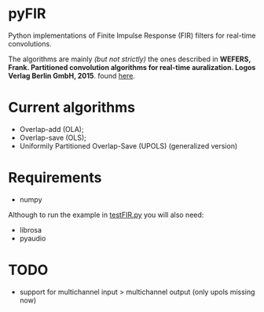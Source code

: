 # pyFIR
Python implementations of Finite Impulse Response (FIR) filters for real-time convolutions.

The algorithms are mainly *(but not strictly)* the ones described in **WEFERS, Frank. Partitioned convolution algorithms for real-time auralization. Logos Verlag Berlin GmbH, 2015**. found [here](http://publications.rwth-aachen.de/record/466561/files/466561.pdf?subformat=pdfa&version=1).


# Current algorithms 
- Overlap-add (OLA);
- Overlap-save (OLS);
- Uniformily Partitioned Overlap-Save (UPOLS) (generalized version)

# Requirements
- numpy 

Although to run the example in [testFIR.py](https://github.com/davircarvalho/pyFIR/blob/main/testFIR.py) you will also need:
- librosa
- pyaudio

# TODO
- support for multichannel input > multichannel output (only upols missing now)
